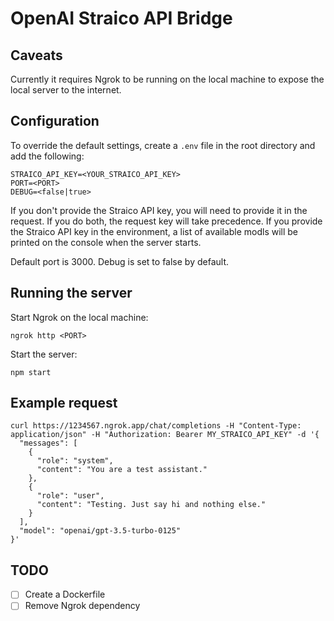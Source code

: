 # OpenAI Straico API Bridge

## Caveats

Currently it requires Ngrok to be running on the local machine to expose the local server to the internet.

## Configuration

To override the default settings, create a `.env` file in the root directory and add the following:

```
STRAICO_API_KEY=<YOUR_STRAICO_API_KEY>
PORT=<PORT>
DEBUG=<false|true>
```

If you don't provide the Straico API key, you will need to provide it in the request. If you do both, the request key will take precedence.
If you provide the Straico API key in the environment, a list of available modls will be printed on the console when the server starts.

Default port is 3000.
Debug is set to false by default.

## Running the server

Start Ngrok on the local machine:

```
ngrok http <PORT>
```

Start the server:

```
npm start
```

## Example request

```
curl https://1234567.ngrok.app/chat/completions -H "Content-Type: application/json" -H "Authorization: Bearer MY_STRAICO_API_KEY" -d '{
  "messages": [
    {
      "role": "system",
      "content": "You are a test assistant."
    },
    {
      "role": "user",
      "content": "Testing. Just say hi and nothing else."
    }
  ],
  "model": "openai/gpt-3.5-turbo-0125"
}'
```

## TODO

- [ ] Create a Dockerfile
- [ ] Remove Ngrok dependency
